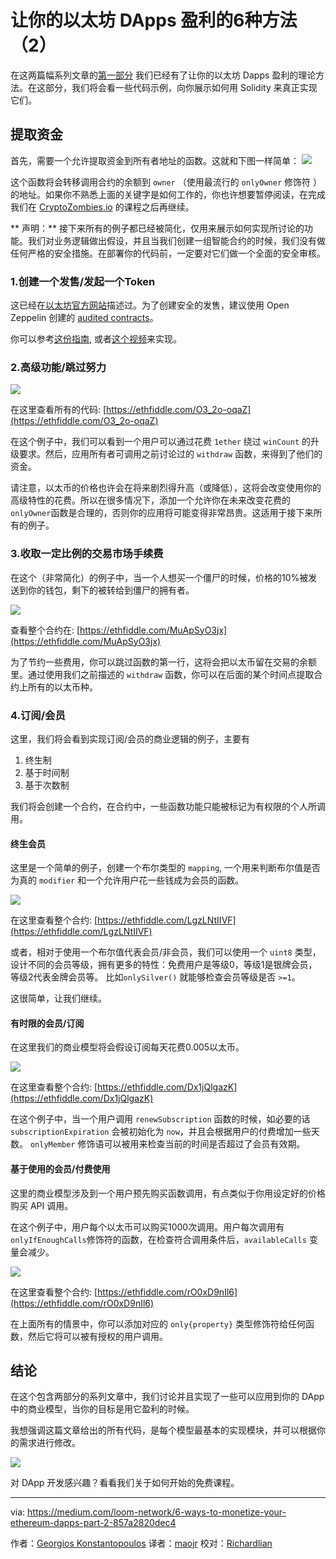 # 让你的以太坊 DApps 盈利的6种方法（2）

在这两篇幅系列文章的[第一部分](https://medium.com/loom-network/6-ways-to-monetize-your-ethereum-dapps-part-1-28e9bb18f87e?source=user_profile---------4-------------------)
我们已经有了让你的以太坊 Dapps 盈利的理论方法。在这部分，我们将会看一些代码示例，向你展示如何用 Solidity 来真正实现它们。

## 提取资金

首先，需要一个允许提取资金到所有者地址的函数。这就和下图一样简单：
![](https://i.imgur.com/yYJPN1W.png)

这个函数将会转移调用合约的余额到 `owner` （使用最流行的 `onlyOwner` 修饰符 ）的地址。如果你不熟悉上面的关键字是如何工作的，你也许想要暂停阅读，在完成我们在 [CryptoZombies.io](https://cryptozombies.io/) 的课程之后再继续。

** 声明：** 接下来所有的例子都已经被简化，仅用来展示如何实现所讨论的功能。我们对业务逻辑做出假设，并且当我们创建一组智能合约的时候，我们没有做任何严格的安全措施。在部署你的代码前，一定要对它们做一个全面的安全审核。

### 1.创建一个发售/发起一个Token

这已经在[以太坊官方网站](https://ethereum.org/crowdsale)描述过。为了创建安全的发售，建议使用 Open Zeppelin 创建的 [audited contracts](https://github.com/OpenZeppelin/zeppelin-solidity/tree/master/contracts/crowdsale)。

你可以参考[这份指南](https://blog.zeppelin.solutions/how-to-create-token-and-initial-coin-offering-contracts-using-truffle-openzeppelin-1b7a5dae99b6), 或者[这个视频](https://www.youtube.com/watch?v=ShW2zQcY4LY)来实现。

### 2.高级功能/跳过努力
![](https://i.imgur.com/SZ98sMV.png)

在这里查看所有的代码: [https://ethfiddle.com/O3_2o-oqaZ](https://ethfiddle.com/O3_2o-oqaZ)

在这个例子中，我们可以看到一个用户可以通过花费 `1ether` 绕过 `winCount` 的升级要求。然后，应用所有者可调用之前讨论过的 `withdraw` 函数，来得到了他们的资金。

请注意，以太币的价格也许会在将来剧烈得升高（或降低），这将会改变使用你的高级特性的花费。所以在很多情况下，添加一个允许你在未来改变花费的`onlyOwner`函数是合理的，否则你的应用将可能变得非常昂贵。这适用于接下来所有的例子。

### 3.收取一定比例的交易市场手续费

在这个（非常简化）的例子中，当一个人想买一个僵尸的时候，价格的10%被发送到你的钱包，剩下的被转给到僵尸的拥有者。

![](https://i.imgur.com/eTX2syY.png)

查看整个合约在: [https://ethfiddle.com/MuApSyO3jx](https://ethfiddle.com/MuApSyO3jx)

为了节约一些费用，你可以跳过函数的第一行，这将会把以太币留在交易的余额里。通过使用我们之前描述的 `withdraw` 函数，你可以在后面的某个时间点提取合约上所有的以太币种。

### 4.订阅/会员

这里，我们将会看到实现订阅/会员的商业逻辑的例子，主要有

1. 终生制
2. 基于时间制
3. 基于次数制

我们将会创建一个合约，在合约中，一些函数功能只能被标记为有权限的个人所调用。

#### 终生会员

这里是一个简单的例子，创建一个布尔类型的 `mapping`, 一个用来判断布尔值是否为真的 `modifier` 和一个允许用户花一些钱成为会员的函数。

![](https://i.imgur.com/yiaEXle.png)

在这里查看整个合约: [https://ethfiddle.com/LgzLNtIIVF](https://ethfiddle.com/LgzLNtIIVF)

或者，相对于使用一个布尔值代表会员/非会员，我们可以使用一个 `uint8` 类型，设计不同的会员等级，拥有更多的特性：免费用户是等级0，等级1是银牌会员，等级2代表金牌会员等。
比如`onlySilver()` 就能够检查会员等级是否 `>=1`。

这很简单，让我们继续。

#### 有时限的会员/订阅

在这里我们的商业模型将会假设订阅每天花费0.005以太币。

![](https://i.imgur.com/qtRpqHF.png)

在这里查看整个合约: [https://ethfiddle.com/Dx1jQlgazK](https://ethfiddle.com/Dx1jQlgazK)

在这个例子中，当一个用户调用 `renewSubscription` 函数的时候，如必要的话 `subscriptionExpiration` 会被初始化为 `now`，并且会根据用户的付费增加一些天数。
`onlyMember` 修饰语可以被用来检查当前的时间是否超过了会员有效期。

#### 基于使用的会员/付费使用

这里的商业模型涉及到一个用户预先购买函数调用，有点类似于你用设定好的价格购买 API 调用。

在这个例子中，用户每个以太币可以购买1000次调用。用户每次调用有`onlyIfEnoughCalls`修饰符的函数，在检查符合调用条件后，`availableCalls` 变量会减少。

![](https://i.imgur.com/G8F9V8K.png)

在这里查看整个合约: [https://ethfiddle.com/rO0xD9nIl6](https://ethfiddle.com/rO0xD9nIl6)

在上面所有的情景中，你可以添加对应的 `only{property}` 类型修饰符给任何函数，然后它将可以被有授权的用户调用。

## 结论

在这个包含两部分的系列文章中，我们讨论并且实现了一些可以应用到你的 DApp 中的商业模型，当你的目标是用它盈利的时候。

我想强调这篇文章给出的所有代码，是每个模型最基本的实现模块，并可以根据你的需求进行修改。

![](https://i.imgur.com/4W1OsGp.gifv)

对 DApp 开发感兴趣？看看我们关于如何开始的免费课程。

----
via: https://medium.com/loom-network/6-ways-to-monetize-your-ethereum-dapps-part-2-857a2820dec4

作者：[Georgios Konstantopoulos](https://medium.com/@gakonst)
译者：[maojr](https://github.com/maojr)
校对：[Richardlian](https://github.com/RichardLian)
